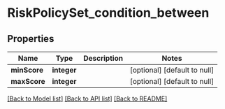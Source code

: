 # RiskPolicySet_condition_between

## Properties
Name | Type | Description | Notes
------------ | ------------- | ------------- | -------------
**minScore** | **integer** |  | [optional] [default to null]
**maxScore** | **integer** |  | [optional] [default to null]

[[Back to Model list]](../README.md#documentation-for-models) [[Back to API list]](../README.md#documentation-for-api-endpoints) [[Back to README]](../README.md)


